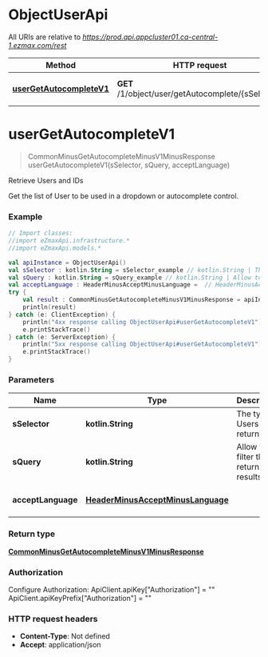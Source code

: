 # ObjectUserApi

All URIs are relative to *https://prod.api.appcluster01.ca-central-1.ezmax.com/rest*

Method | HTTP request | Description
------------- | ------------- | -------------
[**userGetAutocompleteV1**](ObjectUserApi.md#userGetAutocompleteV1) | **GET** /1/object/user/getAutocomplete/{sSelector} | Retrieve Users and IDs


<a name="userGetAutocompleteV1"></a>
# **userGetAutocompleteV1**
> CommonMinusGetAutocompleteMinusV1MinusResponse userGetAutocompleteV1(sSelector, sQuery, acceptLanguage)

Retrieve Users and IDs

Get the list of User to be used in a dropdown or autocomplete control.

### Example
```kotlin
// Import classes:
//import eZmaxApi.infrastructure.*
//import eZmaxApi.models.*

val apiInstance = ObjectUserApi()
val sSelector : kotlin.String = sSelector_example // kotlin.String | The type of Users to return
val sQuery : kotlin.String = sQuery_example // kotlin.String | Allow to filter the returned results
val acceptLanguage : HeaderMinusAcceptMinusLanguage =  // HeaderMinusAcceptMinusLanguage | 
try {
    val result : CommonMinusGetAutocompleteMinusV1MinusResponse = apiInstance.userGetAutocompleteV1(sSelector, sQuery, acceptLanguage)
    println(result)
} catch (e: ClientException) {
    println("4xx response calling ObjectUserApi#userGetAutocompleteV1")
    e.printStackTrace()
} catch (e: ServerException) {
    println("5xx response calling ObjectUserApi#userGetAutocompleteV1")
    e.printStackTrace()
}
```

### Parameters

Name | Type | Description  | Notes
------------- | ------------- | ------------- | -------------
 **sSelector** | **kotlin.String**| The type of Users to return | [enum: All, AllActive]
 **sQuery** | **kotlin.String**| Allow to filter the returned results | [optional]
 **acceptLanguage** | [**HeaderMinusAcceptMinusLanguage**](.md)|  | [optional] [enum: *, en, fr]

### Return type

[**CommonMinusGetAutocompleteMinusV1MinusResponse**](CommonMinusGetAutocompleteMinusV1MinusResponse.md)

### Authorization


Configure Authorization:
    ApiClient.apiKey["Authorization"] = ""
    ApiClient.apiKeyPrefix["Authorization"] = ""

### HTTP request headers

 - **Content-Type**: Not defined
 - **Accept**: application/json

